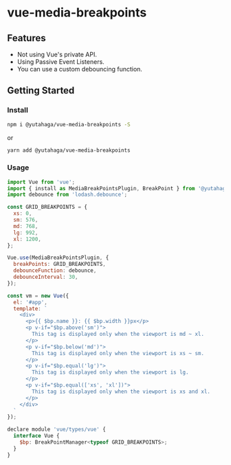 # vue-media-breakpoints

## Features

* Not using Vue's private API.
* Using Passive Event Listeners.
* You can use a custom debouncing function.

## Getting Started

### Install

```sh
npm i @yutahaga/vue-media-breakpoints -S
```

or

```sh
yarn add @yutahaga/vue-media-breakpoints
```

### Usage

```js
import Vue from 'vue';
import { install as MediaBreakPointsPlugin, BreakPoint } from '@yutahaga/vue-media-breakpoints';
import debounce from 'lodash.debounce';

const GRID_BREAKPOINTS = {
  xs: 0,
  sm: 576,
  md: 768,
  lg: 992,
  xl: 1200,
};

Vue.use(MediaBreakPointsPlugin, {
  breakPoints: GRID_BREAKPOINTS,
  debounceFunction: debounce,
  debounceInterval: 30,
});

const vm = new Vue({
  el: '#app',
  template: `
    <div>
      <p>{{ $bp.name }}: {{ $bp.width }}px</p>
      <p v-if="$bp.above('sm')">
        This tag is displayed only when the viewport is md ~ xl.
      </p>
      <p v-if="$bp.below('md')">
        This tag is displayed only when the viewport is xs ~ sm.
      </p>
      <p v-if="$bp.equal('lg')">
        This tag is displayed only when the viewport is lg.
      </p>
      <p v-if="$bp.equal(['xs', 'xl'])">
        This tag is displayed only when the viewport is xs and xl.
      </p>
    </div>
  `
});

declare module 'vue/types/vue' {
  interface Vue {
    $bp: BreakPointManager<typeof GRID_BREAKPOINTS>;
  }
}
```
